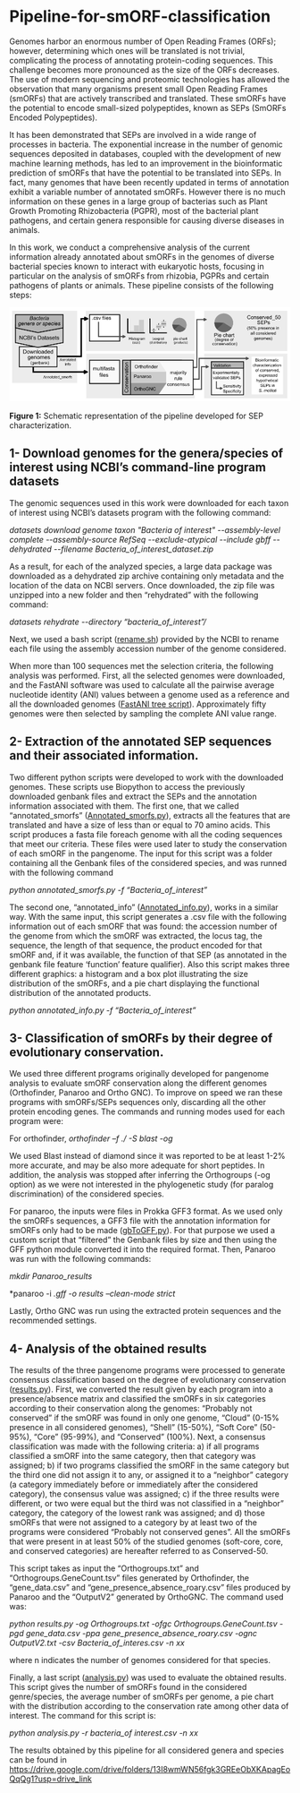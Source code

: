 # Pipeline-for-smORF-classification

Genomes harbor an enormous number of Open Reading Frames (ORFs); however, determining which ones will be translated is not trivial, complicating the process of annotating protein-coding sequences. This challenge becomes more pronounced as the size of the ORFs decreases. The use of modern sequencing and proteomic technologies has allowed the observation that many organisms present small Open Reading Frames (smORFs) that are actively transcribed and translated. These smORFs have the potential to encode small-sized polypeptides, known as SEPs (SmORFs Encoded Polypeptides). 

It has been demonstrated that SEPs are involved in a wide range of processes in bacteria.  The exponential increase in the number of genomic sequences deposited in databases, coupled with the development of new machine learning methods, has led to an improvement in the bioinformatic prediction of smORFs that have the potential to be translated into SEPs. In fact, many genomes that have been recently updated in terms of annotation exhibit a variable number of annotated smORFs. However there is no much information on these genes in a large group of bacterias such as Plant Growth Promoting Rhizobacteria (PGPR), most of the bacterial plant pathogens, and certain genera responsible for causing diverse diseases in animals.

In this work, we conduct a comprehensive analysis of the current information already annotated about smORFs in the genomes of diverse bacterial species known to interact with eukaryotic hosts, focusing in particular on the analysis of smORFs from rhizobia, PGPRs and certain pathogens of plants or animals. These pipeline consists of the following steps:

![Schematic representation of the pipeline developed for SEP characterization.](https://raw.githubusercontent.com/GonzaloMartinZapata/Pipeline-for-smORF-classification-/main/Fig1.png)

**Figure 1:** Schematic representation of the pipeline developed for SEP characterization.

## 1- Download genomes for the genera/species of interest using NCBI’s command-line program datasets

The genomic sequences used in this work were downloaded for each taxon of interest using NCBI’s datasets program with the following command:

*datasets download genome taxon "Bacteria of interest" --assembly-level complete --assembly-source RefSeq --exclude-atypical --include gbff --dehydrated --filename Bacteria_of_interest_dataset.zip*

As a result, for each of the analyzed species, a large data package was downloaded as a dehydrated zip archive containing only metadata and the location of the data on NCBI servers. Once downloaded, the zip file was unzipped into a new folder and then “rehydrated” with the following command:

*datasets rehydrate --directory “bacteria_of_interest”/*

Next, we used a bash script ([rename.sh](rename.sh.txt)) provided by the NCBI to rename each file using the assembly accession number of the genome considered.

When more than 100 sequences met the selection criteria, the following analysis was performed. First, all the selected genomes were downloaded, and the FastANI software was used to calculate all the pairwise average nucleotide identity (ANI) values between a genome used as a reference and all the downloaded genomes ([FastANI tree script](Get_genomes_and_make_fastani_tree.ipynb)). Approximately fifty genomes were then selected by sampling the complete ANI value range.

## 2- Extraction of the annotated SEP sequences and their associated information.

Two different python scripts were developed to work with the downloaded genomes. These scripts use Biopython to access the previously downloaded genbank files and extract the SEPs and the annotation information associated with them. The first one, that we called “annotated_smorfs” ([Annotated_smorfs.py](annotated_smorfs.py)), extracts all the features that are translated and have a size of less than or equal to 70 amino acids. This script produces a fasta file foreach genome with all the coding sequences that meet our criteria. These files were used later to study the conservation of each smORF in the pangenome. The input for this script was a folder containing all the Genbank files of the considered species, and was runned with the following command

*python annotated_smorfs.py -f “Bacteria_of_interest”*

The second one, “annotated_info” ([Annotated_info.py](annotated_info.py)), works in a similar way. With the same input, this script generates a .csv file with the following information out of each smORF that was found: the accession number of the genome from which the smORF was extracted, the locus tag, the sequence, the length of that sequence, the product encoded for that smORF and, if it was available, the function of that SEP (as annotated in the genbank file feature ‘function’ feature qualifier).  Also this script makes three different graphics: a histogram and a box plot illustrating the size distribution of the smORFs, and a pie chart displaying the functional distribution of the annotated products.

*python annotated_info.py -f “Bacteria_of_interest”*

## 3- Classification of smORFs by their degree of evolutionary conservation.

We used three different programs originally developed for pangenome analysis to evaluate smORF conservation along the different genomes (Orthofinder, Panaroo and Ortho GNC). To improve on speed we ran these programs with smORFs/SEPs sequences only, discarding all the other protein encoding genes. The commands and running modes used for each program were: 

For orthofinder,  *orthofinder  –f ./ -S blast -og*

We used Blast instead of diamond since it was reported to be at least 1-2% more accurate, and may be also more adequate for short peptides. In addition, the analysis was stopped after inferring the Orthogroups (-og option) as we were not interested in the phylogenetic study (for paralog discrimination) of the considered species.

For panaroo, the inputs were files in Prokka GFF3 format.  As we used only the smORFs sequences, a GFF3 file with the annotation information for smORFs only had to be made ([gbToGFF.py](gbToGFF.py)). For that purpose we used a custom script that “filtered” the Genbank files by size and then using the GFF python module converted it into the required format. Then, Panaroo was run with the following commands:

*mkdir Panaroo_results*

*panaroo -i *.gff -o results –clean-mode strict*

Lastly, Ortho GNC was run using the extracted protein sequences and the recommended settings.  

## 4- Analysis of the obtained results

The results of the three pangenome programs were processed to generate consensus classification based on the degree of evolutionary conservation ([results.py](results.py)). First, we converted the result given by each program into a presence/absence matrix and classified the smORFs in six categories according to their conservation along the genomes: “Probably not conserved” if the smORF was found in only one genome, “Cloud” (0-15% presence in all considered genomes), “Shell” (15-50%), “Soft Core” (50-95%), “Core” (95-99%), and “Conserved” (100%). Next, a consensus classification was made with the following criteria: a) if all programs classified a smORF into the same category, then that category was assigned; b) if two programs classified the smORF in the same category but the third one did not assign it to any, or assigned it to a “neighbor” category (a category immediately before or immediately after the considered category), the consensus value was assigned; c) if the three results were different, or two were equal but the third was not classified in a “neighbor” category, the category of the lowest rank was assigned; and d) those smORFs that were not assigned to a category by at least two of the programs were considered “Probably not conserved genes”. All the smORFs that were present in at least 50% of the studied genomes (soft-core, core, and conserved categories) are hereafter referred to as Conserved-50.

This script takes as input the “Orthogroups.txt” and “Orthogroups.GeneCount.tsv” files generated by Orthofinder, the “gene_data.csv” and “gene_presence_absence_roary.csv” files produced by Panaroo and the “OutputV2” generated by OrthoGNC. The command used was: 

*python results.py -og Orthogroups.txt -ofgc Orthogroups.GeneCount.tsv -pgd gene_data.csv -ppa gene_presence_absence_roary.csv -ognc OutputV2.txt -csv Bacteria_of_interes.csv -n xx*

where n indicates the number of genomes considered for that species. 

Finally, a last script ([analysis.py](analysis.py)) was used to evaluate the obtained results. This script gives the number of smORFs found in the considered genre/species, the average number of smORFs per genome, a pie chart with the distribution according to the conservation rate among other data of interest. The command for this script is:

*python analysis.py -r bacteria_of interest.csv -n xx*

The results obtained by this pipeline for all considered genera and species can be found in https://drive.google.com/drive/folders/13I8wmWN56fgk3GREeObXKApagEoQqQg1?usp=drive_link

